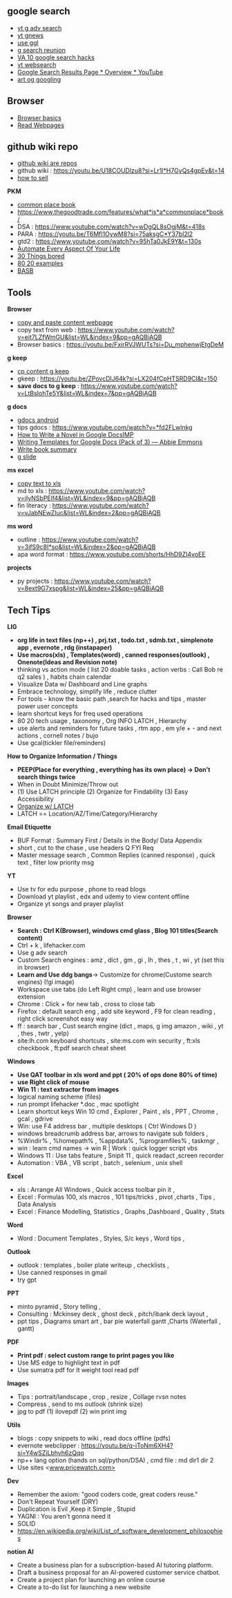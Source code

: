## google search
* [yt g adv search](https://youtube.com/watch?v=JciRHpvtgK8&si=5QT2d6Xeqmr3RFS7)
* [yt gnews](https://www.youtube.com/watch?v=FtSeAwRhPKs&pp=ygUWZ29vZ2xlIGFkdmFuY2VkIHNlYXJjaA%3D%3D)
* [use ggl](https://www.youtube.com/watch?v=bFANqJb7XGo&pp=ygUNZ29vZ2xlIHNlYXJjaA%3D%3D)
* [g search reunion](https://youtu.be/gHGDN9*oFJE?si=Ddl0Rez84DM5OYNc)
* [VA 10 google search hacks](https://www.youtube.com/watch?v=Bp1AdmiMHn4)
* [yt websearch](https://www.youtube.com/watch?v=WtuAZHY1Pqo&list=PLmMyXRtEtJEaMk5au5y8p8avI5kJuQPHS&index=12&pp=gAQBiAQB)
* [Google Search Results Page * Overview * YouTube](https://www.youtube.com/watch?v=6WXz1UyS5Uc&list=PLmMyXRtEtJEaqENzpkEig2KfPsOkfhQWX&index=10)
* [art og googling](https://www.youtube.com/watch?v=bNbPtThW2fM&list=WL&index=2&pp=gAQBiAQB)

## Browser
* [Browser basics](https://www.youtube.com/watch?v=FxirRVJWUTs&list=WL&index=13&pp=gAQBiAQB0gcJCcwJAYcqIYzv)
* [Read Webpages](https://www.youtube.com/watch?v=Iln9oG8Rsig&list=PLmMyXRtEtJEaqENzpkEig2KfPsOkfhQWX&index=6)

## github wiki repo
* [github wiki are repos](https://www.youtube.com/watch?v=U18COUDlzu8&list=PLmMyXRtEtJEb0qXMQIZEvGmTDqDLuxkCA&index=24&pp=gAQBiAQB)
* github wiki : https://youtu.be/U18COUDlzu8?si=Lr1l*H7GyQs4gpEv&t=14
* [how to sell](https://www.youtube.com/watch?v=_1HEIe7sU0I&list=WL&index=8&pp=gAQBiAQB)

**PKM**
* [common place book](https://ryanholiday.net/how*and*why*to*keep*a*commonplace*book/)
* https://www.thegoodtrade.com/features/what*is*a*commonplace*book/
* DSA : https://www.youtube.com/watch?v=wDgQL8sOgjM&t=418s
* PARA : https://youtu.be/T6Mfl1OywM8?si=75aksgC*Y37bl2l2
* gtd2 : https://www.youtube.com/watch?v=95hTa0JkE9Y&t=130s
* [Automate Every Aspect Of Your Life](https://www.youtube.com/watch?v=LEycQh8a*_0&list=PLmMyXRtEtJEa6xb8Aoox6hsqQEbD8udUy&index=3)
* [30 Things bored](https://www.thegeekstuff.com/2010/03/30*things*to*do*when*you*are*bored*and*have*a*computer/)
* [80 20 examples](https://www.thelangelfirm.com/debt*collection*defense*blog/2018/august/100*examples*of*the*80*20*rule/)
* [BASB](https://www.youtube.com/watch?v=SjZSy8s2VEE&list=WL&index=3&pp=gAQBiAQB)


## Tools
**Browser**
* [copy and paste content webpage](https://www.youtube.com/watch?v=eit7LZfWmGU)
* copy text from web : https://www.youtube.com/watch?v=eit7LZfWmGU&list=WL&index=9&pp=gAQBiAQB
* Browser basics : https://youtu.be/FxirRVJWUTs?si=Du_mphenwjEtgDeM

**g keep**
* [cp content g keep](https://www.youtube.com/watch?v=4hK_y24T8BI&list=PLmMyXRtEtJEb5Av4MVfnJsdJ7gEJ5QCZV&index=2&pp=gAQBiAQB)
* gkeep : https://youtu.be/ZPovcDlJ64k?si=LX204fCpHTSRD9CI&t=150
* **save docs to g keep** : https://www.youtube.com/watch?v=LtBsIohTe5Y&list=WL&index=7&pp=gAQBiAQB

**g docs**
* [gdocs android](https://youtu.be/xV3PahIZmNs?si=pD7978Vlb*KkUxxv)
* tips gdocs : https://www.youtube.com/watch?v=*fd2FLwlnkg
* [How to Write a Novel in Google DocsIMP](https://www.youtube.com/watch?v=rCG6Gdj_fWE&list=WL&index=2&t=4s)
* [Writing Templates for Google Docs (Pack of 3) — Abbie Emmons](https://abbieemmonsauthor.com/store/writing*templates*for*google*docs*pack*of*3)
* [Write book summary](https://copywritingcourse.com/how*to*write*a*book*summary/)
* [g slide](https://www.youtube.com/watch?v=b_CsDAhdtpo&list=WL&index=6&pp=gAQBiAQB)

**ms excel**
* [copy text to xls](https://www.youtube.com/watch?v=7UVbaBuUWEA&list=PLmMyXRtEtJEaMk5au5y8p8avI5kJuQPHS&index=38&pp=gAQBiAQB)
* md to xls : https://www.youtube.com/watch?v=iIyNSbPElf4&list=WL&index=9&pp=gAQBiAQB
* fin literacy : https://www.youtube.com/watch?v=vJabNEwZIuc&list=WL&index=2&pp=gAQBiAQB

**ms word**
* outline : https://www.youtube.com/watch?v=3ifS9c8I*so&list=WL&index=2&pp=gAQBiAQB
* apa word format : https://www.youtube.com/shorts/HhD9ZI4voEE

**projects**
* py projects : https://www.youtube.com/watch?v=8ext9G7xspg&list=WL&index=25&pp=gAQBiAQB


## Tech Tips
**LIG**
- **org life in text files (np++) , prj.txt , todo.txt , sdmb.txt , simplenote app , evernote , rdg (instapaper)**
- **Use macros(xls) , Templates(word) , canned responses(outlook) , Onenote(Ideas and Revision note)**
- thinking vs action mode ( list 20 doable tasks , action verbs : Call Bob re q2 sales ) , habits chain calendar
- Visualize Data w/ Dashboard and Line graphs
- Embrace technology, simplify life , reduce clutter
- For tools - know the basic path ,search for hacks and tips , master power user concepts
- learn shortcut keys for freq used operations
- 80 20 tech usage , taxonomy , Org INFO LATCH , Hierarchy
- use alerts and reminders for future tasks , rtm app , em y/e + - and next actions , cornell notes / bujo
- Use gcal(tickler file/reminders)

**How to Organize Information / Things** 
* **PEEP(Place for everything , everything has its own place) -> Don’t search things twice**
* When in Doubt Minimize/Throw out
* (1) Use LATCH principle (2) Organize for Findability (3) Easy Accessibility
* [Organize  w/ LATCH](https://parsonsdesign4.wordpress.com/resources/latch-methods-of-norganization/)
* LATCH == Location/AZ/Time/Category/Hierarchy 

**Email Etiquette**
- BUF Format : Summary First / Details in the Body/ Data Appendix
- short , cut to the chase , use headers Q FYI Req
- Master message search , Common Replies (canned response) , quick text , filter low priority msg

**YT**
- Use tv for edu purpose , phone to read blogs
- Download yt playlist , edx and udemy to view content offline
- Organize yt songs and prayer playlist

**Browser**
- **Search : Ctrl K(Browser), windows cmd glass , Blog 101 titles(Search content)**
- Ctrl + k , lifehacker.com
- Use g adv search 
- Custom Search engines : amz , dict , gm , gi , lh , thes , t , wi , yt (set this in browser)
- **Learn and Use ddg bangs**-> Customize for chrome(Custome search engines) (!gi image)
- Workspace use tabs (do Left Right cmp) , learn and use browser extension
- Chrome : Click + for new tab , cross to close tab
- Firefox : default search eng , add site keyword , F9 for clean reading , right click screenshot easy way
- ff : search bar , Cust search engine (dict , maps, g img amazon , wiki , yt , thes , twtr , yelp)
- site:lh.com keyboard shortcuts , site:ms.com win security , ft:xls checkbook , ft:pdf search cheat sheet

**Windows**
- **Use QAT toolbar in xls word and ppt ( 20% of ops done 80% of time)**
- **use Right click of mouse**
- **Win 11 : text extractor from images**
- logical naming scheme (files)
- run prompt lifehacker \*.doc , mac spotlight
- Learn shortcut keys Win 10 cmd , Explorer , Paint , xls , PPT , Chrome , gcal , gdrive
- Win: use F4 address bar , multiple desktops ( Ctrl Windows D )
- windows breadcrumb address bar, arrows to navigate sub folders ,
- %Windir% , %homepath% , %appdata% , %programfiles% , taskmgr ,
- win : learn cmd names -> win R | Work : quick logger script vbs 
- Windows 11 : Use tabs feature , Snipit 11 ,  quick readact ,screen recorder
- Automation : VBA , VB script , batch , selenium , unix shell

**Excel**
- xls : Arrange All Windows , Quick access toolbar pin it ,
- Excel : Formulas 100, xls macros , 101 tips/tricks , pivot ,charts , Tips , Data Analysis
- Excel : Finance Modelling, Statistics , Graphs ,Dashboard , Quality , Stats

**Word**
- Word : Document Templates , Styles, S/c keys , Word tips ,

**Outlook**
- outlook : templates , boiler plate writeup , checklists ,
- Use canned responses in gmail
- try gpt
  
**PPT**
- minto pyramid , Story telling , 
- Consulting : Mckinsey deck , ghost deck , pitch/ibank deck layout , 
- ppt tips , Diagrams smart art , bar pie waterfall gantt ,Charts (Waterfall , gantt)

**PDF**
- **Print pdf : select custom range to print pages you like**
- Use MS edge to highlight text in pdf
- Use sumatra pdf for lt weight tool read pdf 

**Images**
- Tips : portrait/landscape , crop , resize , Collage rvsn notes
- Compress , send to ms outlook (shrink size)
- jpg to pdf (1) ilovepdf (2) win print img 

**Utils**
- blogs : copy snippets to wiki , read docs offline (pdfs)
- evernote webclipper : https://youtu.be/q-iToNm6XH4?si=Y4wSZiLbhvh6zQqq
- np++ lang option (hands on sql/python/DSA) , cmd file : md dir1 dir 2
- Use sites <www.pricewatch.com>

**Dev**
* Remember the axiom: "good coders code, great coders reuse."
* Don't Repeat Yourself (DRY) 
* Duplication is Evil ,Keep it Simple , Stupid
* YAGNI : You aren't gonna need it  
* SOLID 
* https://en.wikipedia.org/wiki/List_of_software_development_philosophies


**notion AI**
* Create a business plan for a subscription-based AI tutoring platform.
* Draft a business proposal for an AI-powered customer service chatbot.
* Create a project plan for launching an online course
* Create a to-do list for launching a new website
